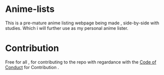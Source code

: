# Anime-lists
This is a pre-mature anime listing webpage being made , side-by-side with studies. Which i will further use as my personal anime lister.

# Contribution
Free for all , for contributing to the repo with regardance with the
<a href="CONTRIBUTION.md">Code of Conduct</a> for Contribution .
